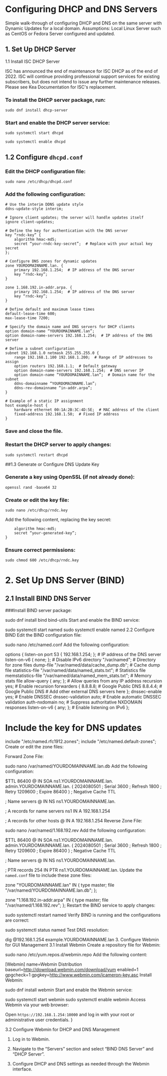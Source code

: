 # Configuring DHCP and DNS Servers

Simple walk-through of configuring DHCP and DNS on the same server with Dynamic Updates for a local domain.
Assumptions: Local Linux Server such as CentOS or Fedora Server configured and updated.

## 1. Set Up DHCP Server
1.1 Install ISC DHCP Server
   
ISC has announced the end of maintenance for ISC DHCP as of the end of 2022. ISC will continue providing professional support services for existing subscribers, but does not intend to issue any further maintenance releases. Please see Kea Documentation for ISC's replacement.

### To install the DHCP server package, run:
`sudo dnf install dhcp-server`

### Start and enable the DHCP server service:
`sudo systemctl start dhcpd`

`sudo systemctl enable dhcpd`

## 1.2 Configure `dhcpd.conf`

### Edit the DHCP configuration file:
`sudo nano /etc/dhcp/dhcpd.conf`

### Add the following configuration:
```
# Use the interim DDNS update style
ddns-update-style interim;

# Ignore client updates; the server will handle updates itself
ignore client-updates;

# Define the key for authentication with the DNS server
key “rndc-key” {
    algorithm hmac-md5;
    secret “your-rndc-key-secret”;  # Replace with your actual key secret
};

# Configure DNS zones for dynamic updates
zone YOURDOMAINNAME.lan. {
    primary 192.168.1.254;  # IP address of the DNS server
    key “rndc-key”;
}

zone 1.168.192.in-addr.arpa. {
    primary 192.168.1.254;  # IP address of the DNS server
    key “rndc-key”;
}

# Define default and maximum lease times
default-lease-time 600;
max-lease-time 7200;

# Specify the domain name and DNS servers for DHCP clients
option domain-name “YOURDOMAINNAME.lan”;
option domain-name-servers 192.168.1.254;  # IP address of the DNS server

# Define a subnet configuration
subnet 192.168.1.0 netmask 255.255.255.0 {
    range 192.168.1.100 192.168.1.200;  # Range of IP addresses to assign
    option routers 192.168.1.1;  # Default gateway
    option domain-name-servers 192.168.1.254;  # DNS server IP
    option domain-name “YOURDOMAINNAME.lan”;  # Domain name for the subnet
    ddns-domainname “YOURDOMAINNAME.lan”;
    ddns-rev-domainname “in-addr.arpa”;
}

# Example of a static IP assignment
host example-host {
    hardware ethernet 00:1A:2B:3C:4D:5E;  # MAC address of the client
    fixed-address 192.168.1.50;  # Fixed IP address
}
```

### Save and close the file.

### Restart the DHCP server to apply changes:

`sudo systemctl restart dhcpd`

##1.3 Generate or Configure DNS Update Key

### Generate a key using OpenSSL (if not already done):

`openssl rand -base64 32`

### Create or edit the key file:

`sudo nano /etc/dhcp/rndc.key`

Add the following content, replacing the key secret:

```key “rndc-key” {
    algorithm hmac-md5;
    secret “your-generated-key”;
}
```

### Ensure correct permissions:

```sudo chown dhcp:dhcp /etc/dhcp/rndc.key
sudo chmod 600 /etc/dhcp/rndc.key
```

# 2. Set Up DNS Server (BIND)
## 2.1 Install BIND DNS Server
###Install BIND server package:

sudo dnf install bind bind-utils
Start and enable the BIND service:

sudo systemctl start named
sudo systemctl enable named
2.2 Configure BIND
Edit the BIND configuration file:

sudo nano /etc/named.conf
Add the following configuration:

options {
    listen-on port 53 { 192.168.1.254; };  # IP address of the DNS server
    listen-on-v6 { none; };  # Disable IPv6
    directory "/var/named";  # Directory for zone files
    dump-file "/var/named/data/cache_dump.db";  # Cache dump file
    statistics-file "/var/named/data/named_stats.txt";  # Statistics file
    memstatistics-file "/var/named/data/named_mem_stats.txt";  # Memory stats file
    allow-query { any; };  # Allow queries from any IP address
    recursion yes;  # Enable recursion
    forwarders {
        8.8.8.8;  # Google Public DNS
        8.8.4.4;  # Google Public DNS
        # Add other external DNS servers here
    };
    dnssec-enable yes;  # Enable DNSSEC
    dnssec-validation auto;  # Enable automatic DNSSEC validation
    auth-nxdomain no;  # Suppress authoritative NXDOMAIN responses
    listen-on-v6 { any; };  # Enable listening on IPv6
};

# Include the key for DNS updates
include "/etc/named.rfc1912.zones";
include "/etc/named.default-zones";
Create or edit the zone files:

Forward Zone File:

sudo nano /var/named/YOURDOMAINNAME.lan.db
Add the following configuration:

$TTL 86400
@   IN  SOA ns1.YOURDOMAINNAME.lan. admin.YOURDOMAINNAME.lan. (
            2024080501  ; Serial
            3600        ; Refresh
            1800        ; Retry
            1209600     ; Expire
            86400 )     ; Negative Cache TTL

; Name servers
@   IN  NS  ns1.YOURDOMAINNAME.lan.

; A records for name servers
ns1 IN  A   192.168.1.254

; A records for other hosts
@   IN  A   192.168.1.254
Reverse Zone File:

sudo nano /var/named/1.168.192.rev
Add the following configuration:

$TTL 86400
@   IN  SOA ns1.YOURDOMAINNAME.lan. admin.YOURDOMAINNAME.lan. (
            2024080501  ; Serial
            3600        ; Refresh
            1800        ; Retry
            1209600     ; Expire
            86400 )     ; Negative Cache TTL

; Name servers
@   IN  NS  ns1.YOURDOMAINNAME.lan.

; PTR records
254 IN  PTR  ns1.YOURDOMAINNAME.lan.
Update the `named.conf` file to include these zone files:

zone "YOURDOMAINNAME.lan" IN {
    type master;
    file "/var/named/YOURDOMAINNAME.lan.db";
};

zone "1.168.192.in-addr.arpa" IN {
    type master;
    file "/var/named/1.168.192.rev";
};
Restart the BIND service to apply changes:

sudo systemctl restart named
Verify BIND is running and the configurations are correct:

sudo systemctl status named
Test DNS resolution:

dig @192.168.1.254 example.YOURDOMAINNAME.lan
3. Configure Webmin for GUI Management
3.1 Install Webmin
Create a repository file for Webmin:

sudo nano /etc/yum.repos.d/webmin.repo
Add the following content:

[Webmin]
name=Webmin Distribution
baseurl=http://download.webmin.com/download/yum
enabled=1
gpgcheck=1
gpgkey=http://www.webmin.com/jcameron-key.asc
Install Webmin:

sudo dnf install webmin
Start and enable the Webmin service:

sudo systemctl start webmin
sudo systemctl enable webmin
Access Webmin via your web browser:

Open `https://192.168.1.254:10000` and log in with your root or administrative user credentials. }

3.2 Configure Webmin for DHCP and DNS Management
1. Log in to Webmin.

2. Navigate to the “Servers” section and select “BIND DNS Server” and “DHCP Server”.

3. Configure DHCP and DNS settings as needed through the Webmin interface.
